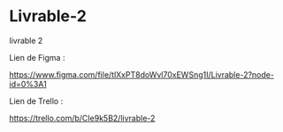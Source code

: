 # Livrable-2
livrable 2

Lien de Figma :

https://www.figma.com/file/tlXxPT8doWvl70xEWSng1I/Livrable-2?node-id=0%3A1

Lien de Trello :

https://trello.com/b/CIe9k5B2/livrable-2
